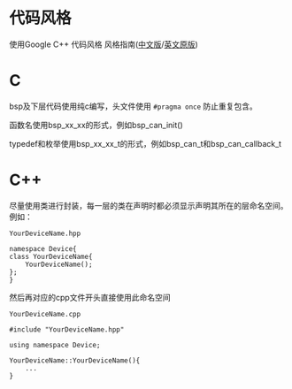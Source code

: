# 代码风格

使用Google C++ 代码风格 风格指南([中文版](https://zh-google-styleguide.readthedocs.io/en/latest/google-cpp-styleguide/contents/)/[英文原版](https://google.github.io/styleguide/cppguide.html))

# C

bsp及下层代码使用纯c编写，头文件使用 `#pragma once` 防止重复包含。

函数名使用bsp_xx_xx的形式，例如bsp_can_init()

typedef和枚举使用bsp_xx_xx_t的形式，例如bsp_can_t和bsp_can_callback_t

# C++

尽量使用类进行封装，每一层的类在声明时都必须显示声明其所在的层命名空间。
例如：

 `YourDeviceName.hpp`

    namespace Device{
    class YourDeviceName{
        YourDeviceName();
    };
    }

然后再对应的cpp文件开头直接使用此命名空间

 `YourDeviceName.cpp`

    #include "YourDeviceName.hpp"

    using namespace Device;

    YourDeviceName::YourDeviceName(){
        ...
    }

